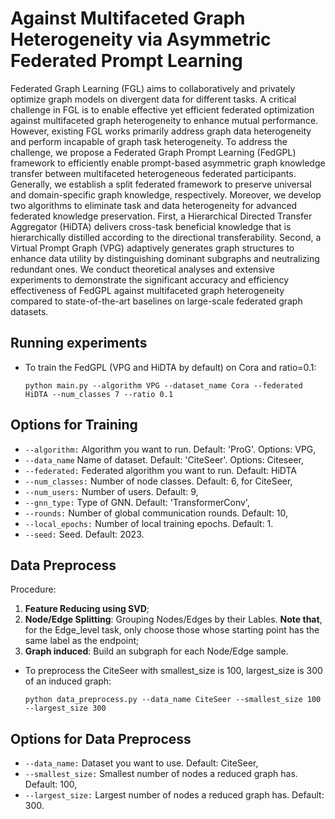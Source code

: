 # Against Multifaceted Graph Heterogeneity via Asymmetric Federated Prompt Learning

Federated Graph Learning (FGL) aims to collaboratively and privately optimize graph models on divergent data for different tasks. A critical challenge in FGL is to enable effective yet efficient federated optimization against multifaceted graph heterogeneity to enhance mutual performance. However, existing FGL works primarily address graph data heterogeneity and perform incapable of graph task heterogeneity. To address the challenge, we propose a Federated Graph Prompt Learning (FedGPL) framework to efficiently enable prompt-based asymmetric graph knowledge transfer between multifaceted heterogeneous federated participants. Generally, we establish a split federated framework to preserve universal and domain-specific graph knowledge, respectively. Moreover, we develop two algorithms to eliminate task and data heterogeneity for advanced federated knowledge preservation. First, a Hierarchical Directed Transfer Aggregator (HiDTA) delivers cross-task beneficial knowledge that is hierarchically distilled according to the directional transferability. Second, a Virtual Prompt Graph (VPG) adaptively generates graph structures to enhance data utility by distinguishing dominant subgraphs and neutralizing redundant ones. We conduct theoretical analyses and extensive experiments to demonstrate the significant accuracy and efficiency effectiveness of FedGPL against multifaceted graph heterogeneity compared to state-of-the-art baselines on large-scale federated graph datasets.

## Running experiments

* To train the FedGPL (VPG and HiDTA by default) on Cora and ratio=0.1:
    ```
    python main.py --algorithm VPG --dataset_name Cora --federated HiDTA --num_classes 7 --ratio 0.1
    ```

## Options for Training

* ```--algorithm:``` Algorithm you want to run. Default: 'ProG'. Options: VPG, 
* ```--data_name``` Name of dataset. Default: 'CiteSeer'. Options: Citeseer, 
* ```--federated:``` Federated algorithm you want to run. Default: HiDTA
* ```--num_classes:``` Number of node classes. Default: 6, for CiteSeer,
* ```--num_users:``` Number of users. Default: 9,
* ```--gnn_type:``` Type of GNN. Default: 'TransformerConv',
* ```--rounds:``` Number of global communication rounds. Default: 10,
* ```--local_epochs:``` Number of local training epochs. Default: 1.
* ```--seed:``` Seed. Default: 2023.

## Data Preprocess
Procedure: 
1. **Feature Reducing using SVD**;
2. **Node/Edge Splitting**: Grouping Nodes/Edges by their Lables. **Note that**, for the Edge_level task, only choose those whose starting point has the same label as the endpoint;
3. **Graph induced**: Build an subgraph for each Node/Edge sample.
* To preprocess the CiteSeer with smallest_size is 100, largest_size is 300 of an induced graph:
    ```
    python data_preprocess.py --data_name CiteSeer --smallest_size 100 --largest_size 300
    ```

## Options for Data Preprocess

* ```--data_name:``` Dataset you want to use. Default: CiteSeer,
* ```--smallest_size:``` Smallest number of nodes a reduced graph has. Default: 100,
* ```--largest_size:``` Largest number of nodes a reduced graph has. Default: 300.
